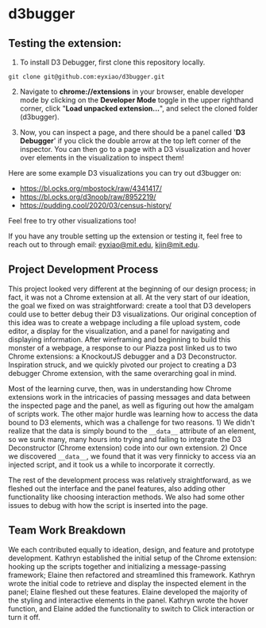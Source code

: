 # d3bugger

## Testing the extension:

1. To install D3 Debugger, first clone this repository locally.

```
git clone git@github.com:eyxiao/d3bugger.git
```

2. Navigate to **chrome://extensions** in your browser, enable developer mode by clicking on the **Developer Mode** toggle in the upper righthand corner, click "**Load unpacked extension...**", and select the cloned folder (d3bugger).

3. Now, you can inspect a page, and there should be a panel called '**D3 Debugger**' if you click the double arrow at the top left corner of the inspector. You can then go to a page with a D3 visualization and hover over elements in the visualization to inspect them!

Here are some example D3 visualizations you can try out d3bugger on:
- https://bl.ocks.org/mbostock/raw/4341417/
- https://bl.ocks.org/d3noob/raw/8952219/
- https://pudding.cool/2020/03/census-history/

Feel free to try other visualizations too!

If you have any trouble setting up the extension or testing it, feel free to reach out to through email: eyxiao@mit.edu, kjin@mit.edu.

## Project Development Process
This project looked very different at the beginning of our design process; in fact, it was not a Chrome extension at all. At the very start of our ideation, the goal we fixed on was straightforward: create a tool that D3 developers could use to better debug their D3 visualizations. Our original conception of this idea was to create a webpage including a file upload system, code editor, a display for the visualization, and a panel for navigating and displaying information. After wireframing and beginning to build this monster of a webpage, a response to our Piazza post linked us to two Chrome extensions: a KnockoutJS debugger and a D3 Deconstructor. Inspiration struck, and we quickly pivoted our project to creating a D3 debugger Chrome extension, with the same overarching goal in mind.

Most of the learning curve, then, was in understanding how Chrome extensions work in the intricacies of passing messages and data between the inspected page and the panel, as well as figuring out how the amalgam of scripts work. The other major hurdle was learning how to access the data bound to D3 elements, which was a challenge for two reasons. 1) We didn't realize that the data is simply bound to the `__data__` attribute of an element, so we sunk many, many hours into trying and failing to integrate the D3 Deconstructor (Chrome extension) code into our own extension. 2) Once we discovered `__data__`, we found that it was very finnicky to access via an injected script, and it took us a while to incorporate it correctly.

The rest of the development process was relatively straightforward, as we fleshed out the interface and the panel features, also adding other functionality like choosing interaction methods. We also had some other issues to debug with how the script is inserted into the page. 

## Team Work Breakdown
We each contributed equally to ideation, design, and feature and prototype development. Kathryn established the initial setup of the Chrome extension: hooking up the scripts together and initializing a message-passing framework; Elaine then refactored and streamlined this framework. Kathryn wrote the initial code to retrieve and display the inspected element in the panel; Elaine fleshed out these features. Elaine developed the majority of the styling and interactive elements in the panel. Kathryn wrote the hover function, and Elaine added the functionality to switch to Click interaction or turn it off.  

